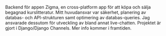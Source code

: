 Backend för appen Zigma, en cross-platform app för att köpa och sälja begagnad kurslitteratur. Mitt huvudansvar var säkerhet, planering av databas- och API-strukturen samt optimering av databas-queries. Jag ansvarade dessutom för utveckling av bland annat live-chatten. Projektet är gjort i Django/Django Channels. Mer info kommer i framtiden.
